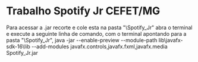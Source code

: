 # Trabalho Spotify Jr CEFET/MG

Para acessar a .jar recorte e cole esta na pasta "\Spotify_Jr" abra o terminal e execute a seguinte linha de comando, 
com o terminal apontando para a pasta "\Spotify_Jr", java -jar --enable-preview --module-path lib\javafx-sdk-16\lib --add-modules javafx.controls,javafx.fxml,javafx.media Spotify_Jr.jar


